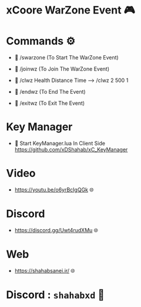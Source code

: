 # xCoore WarZone Event 🎮

# Commands ⚙️

- 🔹 /swarzone (To Start The WarZone Event)

- 🔹 /joinwz (To Join The WarZone Event)

- 🔹 /clwz Health Distance Time --> /clwz 2 500 1

- 🔹 /endwz (To End The Event)

- 🔹 /exitwz (To Exit The Event)

# Key Manager

- 🔹 Start KeyManager.lua In Client Side
https://github.com/xDShahab/xC_KeyManager

# Video

- https://youtu.be/o6yrBcIgQGk 🌐

# Discord

- https://discord.gg/Uwt4rudXMu 🌐

# Web

- https://shahabsanei.ir/ 🌐

# Discord : `shahabxd` 💙
